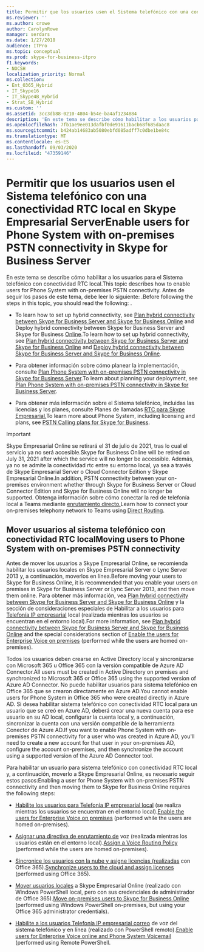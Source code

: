```yaml
---
title: Permitir que los usuarios usen el Sistema telefónico con una conectividad RTC local en Skype Empresarial Server
ms.reviewer: ''
ms.author: crowe
author: CarolynRowe
manager: serdars
ms.date: 1/27/2018
audience: ITPro
ms.topic: conceptual
ms.prod: skype-for-business-itpro
f1.keywords:
- NOCSH
localization_priority: Normal
ms.collection:
- Ent_O365_Hybrid
- IT_Skype16
- IT_Skype4B_Hybrid
- Strat_SB_Hybrid
ms.custom: ''
ms.assetid: 3cc3db88-0210-4804-b54e-ba4af1234884
description: 'En este tema se describe cómo habilitar a los usuarios para el Sistema telefónico con conectividad RTC local. Antes de seguir los pasos de este tema, debe leer lo siguiente: .'
ms.openlocfilehash: 7fb1ae9ee013dafbf0de91611bacb68f685daac8
ms.sourcegitcommit: b424ab14683ab5080ebfd085adff7c0dbe1be84c
ms.translationtype: MT
ms.contentlocale: es-ES
ms.lasthandoff: 09/03/2020
ms.locfileid: "47359146"
---
```

# <a name="enable-users-for-phone-system-with-on-premises-pstn-connectivity-in-skype-for-business-server"></a><span data-ttu-id="f7af0-104">Permitir que los usuarios usen el Sistema telefónico con una conectividad RTC local en Skype Empresarial Server</span><span class="sxs-lookup"><span data-stu-id="f7af0-104">Enable users for Phone System with on-premises PSTN connectivity in Skype for Business Server</span></span>

<span data-ttu-id="f7af0-105">En este tema se describe cómo habilitar a los usuarios para el Sistema telefónico con conectividad RTC local.</span><span class="sxs-lookup"><span data-stu-id="f7af0-105">This topic describes how to enable users for Phone System with on-premises PSTN connectivity.</span></span> <span data-ttu-id="f7af0-106">Antes de seguir los pasos de este tema, debe leer lo siguiente: .</span><span class="sxs-lookup"><span data-stu-id="f7af0-106">Before following the steps in this topic, you should read the following: .</span></span>
  
- <span data-ttu-id="f7af0-107">To learn how to set up hybrid connectivity, see [Plan hybrid connectivity between Skype for Business Server and Skype for Business Online](../../skype-for-business-hybrid-solutions/plan-hybrid-connectivity.md) and Deploy hybrid connectivity between Skype for Business Server and Skype for Business [Online](../../skype-for-business-hybrid-solutions/deploy-hybrid-connectivity/deploy-hybrid-connectivity.md).</span><span class="sxs-lookup"><span data-stu-id="f7af0-107">To learn how to set up hybrid connectivity, see [Plan hybrid connectivity between Skype for Business Server and Skype for Business Online](../../skype-for-business-hybrid-solutions/plan-hybrid-connectivity.md) and [Deploy hybrid connectivity between Skype for Business Server and Skype for Business Online](../../skype-for-business-hybrid-solutions/deploy-hybrid-connectivity/deploy-hybrid-connectivity.md).</span></span>
    
- <span data-ttu-id="f7af0-108">Para obtener información sobre cómo planear la implementación, consulte [Plan Phone System with on-premises PSTN connectivity in Skype for Business Server](plan-phone-system-with-on-premises-pstn-connectivity.md).</span><span class="sxs-lookup"><span data-stu-id="f7af0-108">To learn about planning your deployment, see [Plan Phone System with on-premises PSTN connectivity in Skype for Business Server](plan-phone-system-with-on-premises-pstn-connectivity.md).</span></span>
    
- <span data-ttu-id="f7af0-109">Para obtener más información sobre el Sistema telefónico, incluidas las licencias y los planes, consulte Planes de llamadas [RTC para Skype Empresarial.](https://support.office.com/article/PSTN-Calling-plans-for-Skype-for-Business-f47c6a97-bc8b-42e6-b5d4-ce6b41ed1918)</span><span class="sxs-lookup"><span data-stu-id="f7af0-109">To learn more about Phone System, including licensing and plans, see [PSTN Calling plans for Skype for Business](https://support.office.com/article/PSTN-Calling-plans-for-Skype-for-Business-f47c6a97-bc8b-42e6-b5d4-ce6b41ed1918).</span></span>
    
> [!Important]
> <span data-ttu-id="f7af0-110">Skype Empresarial Online se retirará el 31 de julio de 2021, tras lo cual el servicio ya no será accesible.</span><span class="sxs-lookup"><span data-stu-id="f7af0-110">Skype for Business Online will be retired on July 31, 2021 after which the service will no longer be accessible.</span></span>  <span data-ttu-id="f7af0-111">Además, ya no se admite la conectividad rtc entre su entorno local, ya sea a través de Skype Empresarial Server o Cloud Connector Edition y Skype Empresarial Online.</span><span class="sxs-lookup"><span data-stu-id="f7af0-111">In addition, PSTN connectivity between your on-premises environment whether through Skype for Business Server or Cloud Connector Edition and Skype for Business Online will no longer be supported.</span></span>  <span data-ttu-id="f7af0-112">Obtenga información sobre cómo conectar la red de telefonía local a Teams mediante [enrutamiento directo.](https://docs.microsoft.com/MicrosoftTeams/direct-routing-landing-page)</span><span class="sxs-lookup"><span data-stu-id="f7af0-112">Learn how to connect your on-premises telephony network to Teams using [Direct Routing](https://docs.microsoft.com/MicrosoftTeams/direct-routing-landing-page).</span></span>

## <a name="moving-users-to-phone-system-with-on-premises-pstn-connectivity"></a><span data-ttu-id="f7af0-113">Mover usuarios al sistema telefónico con conectividad RTC local</span><span class="sxs-lookup"><span data-stu-id="f7af0-113">Moving users to Phone System with on-premises PSTN connectivity</span></span>

<span data-ttu-id="f7af0-114">Antes de mover los usuarios a Skype Empresarial Online, se recomienda habilitar los usuarios locales en Skype Empresarial Server o Lync Server 2013 y, a continuación, moverlos en línea.</span><span class="sxs-lookup"><span data-stu-id="f7af0-114">Before moving your users to Skype for Business Online, it is recommended that you enable your users on premises in Skype for Business Server or Lync Server 2013, and then move them online.</span></span> <span data-ttu-id="f7af0-115">Para obtener más información, vea [Plan hybrid connectivity between Skype for Business Server and Skype for Business Online](../../skype-for-business-hybrid-solutions/plan-hybrid-connectivity.md) y la sección de consideraciones especiales de Habilitar a los usuarios para [Telefonía IP empresarial](enable-the-users-for-enterprise-voice-on-premises.md) local (realizada mientras los usuarios se encuentran en el entorno local).</span><span class="sxs-lookup"><span data-stu-id="f7af0-115">For more information, see [Plan hybrid connectivity between Skype for Business Server and Skype for Business Online](../../skype-for-business-hybrid-solutions/plan-hybrid-connectivity.md) and the special considerations section of [Enable the users for Enterprise Voice on premises](enable-the-users-for-enterprise-voice-on-premises.md) (performed while the users are homed on-premises).</span></span> 
  
<span data-ttu-id="f7af0-116">Todos los usuarios deben crearse en Active Directory local y sincronizarse con Microsoft 365 u Office 365 con la versión compatible de Azure AD Connector.</span><span class="sxs-lookup"><span data-stu-id="f7af0-116">All users must be created in Active Directory on premises and synchronized to Microsoft 365 or Office 365 using the supported version of Azure AD Connector.</span></span> <span data-ttu-id="f7af0-117">No puede habilitar usuarios para sistema telefónico en Office 365 que se crearon directamente en Azure AD.</span><span class="sxs-lookup"><span data-stu-id="f7af0-117">You cannot enable users for Phone System in Office 365 who were created directly in Azure AD.</span></span> <span data-ttu-id="f7af0-118">Si desea habilitar sistema telefónico con conectividad RTC local para un usuario que se creó en Azure AD, deberá crear una nueva cuenta para ese usuario en su AD local, configurar la cuenta local y, a continuación, sincronizar la cuenta con una versión compatible de la herramienta Conector de Azure AD.</span><span class="sxs-lookup"><span data-stu-id="f7af0-118">If you want to enable Phone System with on-premises PSTN connectivity for a user who was created in Azure AD, you'll need to create a new account for that user in your on-premises AD, configure the account on-premises, and then synchronize the account using a supported version of the Azure AD Connector tool.</span></span> 
  
<span data-ttu-id="f7af0-119">Para habilitar un usuario para sistema telefónico con conectividad RTC local y, a continuación, moverlo a Skype Empresarial Online, es necesario seguir estos pasos:</span><span class="sxs-lookup"><span data-stu-id="f7af0-119">Enabling a user for Phone System with on-premises PSTN connectivity and then moving them to Skype for Business Online requires the following steps:</span></span>
  
- <span data-ttu-id="f7af0-120">[Habilite los usuarios para Telefonía IP empresarial local](enable-the-users-for-enterprise-voice-on-premises.md) (se realiza mientras los usuarios se encuentran en el entorno local).</span><span class="sxs-lookup"><span data-stu-id="f7af0-120">[Enable the users for Enterprise Voice on premises](enable-the-users-for-enterprise-voice-on-premises.md) (performed while the users are homed on-premises).</span></span>
    
- <span data-ttu-id="f7af0-121">[Asignar una directiva de enrutamiento de](assign-a-voice-routing-policy.md) voz (realizada mientras los usuarios están en el entorno local).</span><span class="sxs-lookup"><span data-stu-id="f7af0-121">[Assign a Voice Routing Policy](assign-a-voice-routing-policy.md) (performed while the users are homed on-premises).</span></span>
    
- <span data-ttu-id="f7af0-122">[Sincronice los usuarios con la nube y asigne licencias (realizadas](synchronize-users-to-the-cloud-and-assign-licenses.md) con Office 365).</span><span class="sxs-lookup"><span data-stu-id="f7af0-122">[Synchronize users to the cloud and assign licenses](synchronize-users-to-the-cloud-and-assign-licenses.md) (performed using Office 365).</span></span>
    
- <span data-ttu-id="f7af0-123">[Mover usuarios locales](https://docs.microsoft.com/SkypeForBusiness/hybrid/move-users-from-on-premises-to-skype-for-business-online) a Skype Empresarial Online (realizado con Windows PowerShell local, pero con sus credenciales de administrador de Office 365).</span><span class="sxs-lookup"><span data-stu-id="f7af0-123">[Move on-premises users to Skype for Business Online](https://docs.microsoft.com/SkypeForBusiness/hybrid/move-users-from-on-premises-to-skype-for-business-online) (performed using Windows PowerShell on-premises, but using your Office 365 administrator credentials).</span></span>
    
- <span data-ttu-id="f7af0-124">[Habilite a los usuarios Telefonía IP empresarial correo](enable-users-for-enterprise-voice-online-and-phone-system-voicemail.md) de voz del sistema telefónico y en línea (realizado con PowerShell remoto).</span><span class="sxs-lookup"><span data-stu-id="f7af0-124">[Enable users for Enterprise Voice online and Phone System Voicemail](enable-users-for-enterprise-voice-online-and-phone-system-voicemail.md) (performed using Remote PowerShell.</span></span>
    

